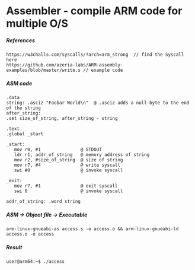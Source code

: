 # Assembler - compile ARM code for multiple O/S
##### References
```
https://w3challs.com/syscalls/?arch=arm_strong  // find the Syscall here
https://github.com/azeria-labs/ARM-assembly-examples/blob/master/write.s // example code
```
##### ASM code
```
.data
string: .asciz "Foobar World\n"  @ .asciz adds a null-byte to the end of the string
after_string:
.set size_of_string, after_string - string

.text
.global _start

_start:
   mov r0, #1               @ STDOUT
   ldr r1, addr_of_string   @ memory address of string
   mov r2, #size_of_string  @ size of string
   mov r7, #4               @ write syscall
   swi #0                   @ invoke syscall

_exit:
   mov r7, #1               @ exit syscall
   swi 0                    @ invoke syscall

addr_of_string: .word string
```

##### ASM -> Object file -> Executable
```
arm-linux-gnueabi-as access.s -o access.o && arm-linux-gnueabi-ld access.o -o access
```
##### Result
```
user@arm64:~$ ./access

```
